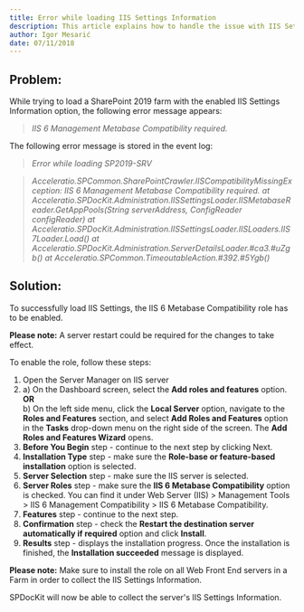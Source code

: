 ```yaml
---
title: Error while loading IIS Settings Information
description: This article explains how to handle the issue with IIS Settings load on SharePoint 2019.
author: Igor Mesarić    
date: 07/11/2018
---
```


## Problem:
While trying to load a SharePoint 2019 farm with the enabled IIS Settings Information option, the following error message appears:

> *IIS 6 Management Metabase Compatibility required.*

The following error message is stored in the event log:

> *Error while loading SP2019-SRV*

> *Acceleratio.SPCommon.SharePointCrawler.IISCompatibilityMissingException: IIS 6 Management Metabase Compatibility required.*
  *at Acceleratio.SPDocKit.Administration.IISSettingsLoader.IISMetabaseReader.GetAppPools(String serverAddress, ConfigReader configReader)*
  *at Acceleratio.SPDocKit.Administration.IISSettingsLoader.IISLoaders.IIS7Loader.Load()*
  *at Acceleratio.SPDocKit.Administration.ServerDetailsLoader.#ca3.#uZgb()*
  *at Acceleratio.SPCommon.TimeoutableAction.#392.#5Ygb()*

## Solution:
To successfully load IIS Settings, the IIS 6 Metabase Compatibility role has to be enabled. 

__Please note:__ A server restart could be required for the changes to take effect.

To enable the role, follow these steps:

1. Open the Server Manager on IIS server
1. a) On the Dashboard screen, select the __Add roles and features__ option.<br/>
__OR__<br/>
b) On the left side menu, click the __Local Server__ option, navigate to the __Roles and Features__ section, and select __Add Roles and Features__ option in the __Tasks__ drop-down menu on the right side of the screen. The __Add Roles and Features Wizard__ opens.
1. __Before You Begin__ step - continue to the next step by clicking Next.
1. __Installation Type__ step - make sure the __Role-base or feature-based installation__ option is selected.
1. __Server Selection__ step - make sure the IIS server is selected.
1. __Server Roles__ step - make sure the __IIS 6 Metabase Compatibility__ option is checked. You can find it under Web Server (IIS) > Management Tools > IIS 6 Management Compatibility > IIS 6 Metabase Compatibility.
1. __Features__ step - continue to the next step.
1. __Confirmation__ step - check the __Restart the destination server automatically if required__ option and click __Install__.
1. __Results__ step - displays the installation progress. Once the installation is finished, the __Installation succeeded__ message is displayed. 

__Please note:__ Make sure to install the role on all Web Front End servers in a Farm in order to collect the IIS Settings Information.

SPDocKit will now be able to collect the server's IIS Settings Information.